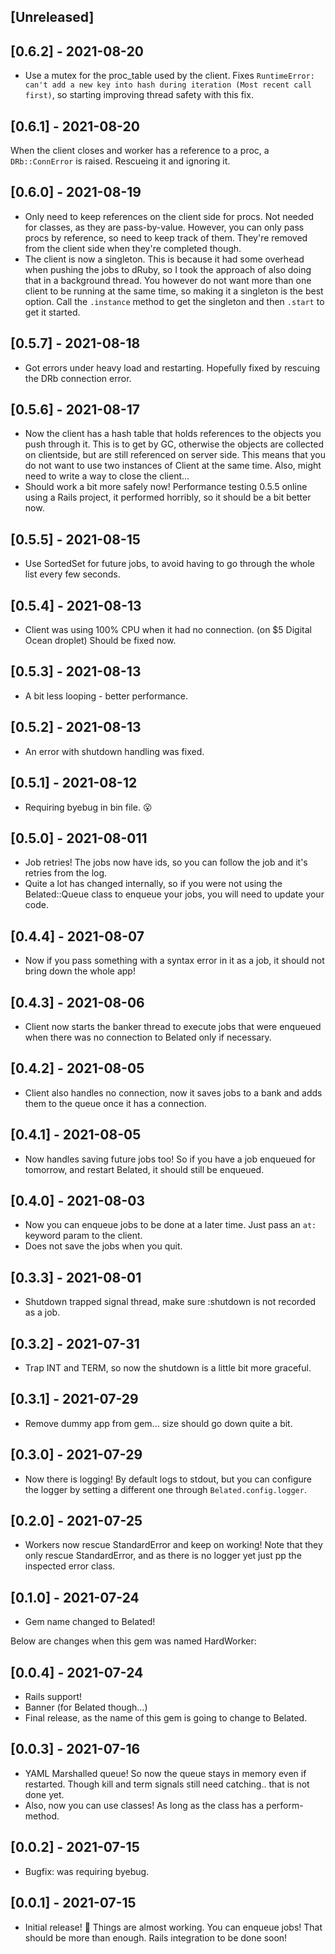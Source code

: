 ## [Unreleased]

## [0.6.2] - 2021-08-20

- Use a mutex for the proc_table used by the client. Fixes
`RuntimeError: can't add a new key into hash during iteration (Most recent call first)`, so starting improving thread safety with this fix. 

## [0.6.1] - 2021-08-20

When the client closes and worker has a reference to a proc, a `DRb::ConnError` is raised. Rescueing it and ignoring it.
## [0.6.0] - 2021-08-19

- Only need to keep references on the client side for procs. Not needed for classes, as they are pass-by-value. However, you can only pass procs by reference, so need to keep track of them. They're removed from the client side when they're completed though. 
- The client is now a singleton. This is because it had some overhead when pushing the jobs to dRuby, so I took the approach of also doing that in a background thread. You however do not want more than one client to be running at the same time, so making it a singleton is the best option. Call the `.instance` method to get the singleton and then `.start` to get it started. 

## [0.5.7] - 2021-08-18

- Got errors under heavy load and restarting. Hopefully fixed by rescuing the DRb connection error.
## [0.5.6] - 2021-08-17

- Now the client has a hash table that holds references to the objects you push through it. This is to get by GC, otherwise the objects are collected on clientside, but are still referenced on server side. This means that you do not want to use two instances of Client at the same time. Also, might need to write a way to close the client...
- Should work a bit more safely now! Performance testing 0.5.5 online using a Rails project, it performed horribly, so it should be a bit better now. 
## [0.5.5] - 2021-08-15

- Use SortedSet for future jobs, to avoid having to go through the whole list every few seconds. 


## [0.5.4] - 2021-08-13

- Client was using 100% CPU when it had no connection. (on $5 Digital Ocean droplet) Should be fixed now. 

## [0.5.3] - 2021-08-13

- A bit less looping - better performance.
## [0.5.2] - 2021-08-13

- An error with shutdown handling was fixed.

## [0.5.1] - 2021-08-12

- Requiring byebug in bin file. 😮

## [0.5.0] - 2021-08-011

- Job retries! The jobs now have ids, so you can follow the job and it's retries from the log. 
- Quite a lot has changed internally, so if you were not using the Belated::Queue class to enqueue your jobs, you will need to update your code.

## [0.4.4] - 2021-08-07

- Now if you pass something with a syntax error in it as a job, it should not bring down the whole app! 

## [0.4.3] - 2021-08-06

- Client now starts the banker thread to execute jobs that were enqueued when there was no connection to Belated only if necessary. 
## [0.4.2] - 2021-08-05

- Client also handles no connection, now it saves jobs to a bank and adds them to the queue once it has a connection.  
## [0.4.1] - 2021-08-05

- Now handles saving future jobs too! So if you have a job enqueued for tomorrow, and restart Belated, it should still be enqueued. 

## [0.4.0] - 2021-08-03

- Now you can enqueue jobs to be done at a later time. Just pass an `at:` keyword param to the client. 
- Does not save the jobs when you quit. 

## [0.3.3] - 2021-08-01

- Shutdown trapped signal thread, make sure :shutdown is not recorded as a job. 

## [0.3.2] - 2021-07-31

- Trap INT and TERM, so now the shutdown is a little bit more graceful. 

## [0.3.1] - 2021-07-29

- Remove dummy app from gem... size should go down quite a bit. 

## [0.3.0] - 2021-07-29

- Now there is logging! By default logs to stdout, but you can configure the logger by setting a different one through `Belated.config.logger`. 
## [0.2.0] - 2021-07-25

- Workers now rescue StandardError and keep on working! 
Note that they only rescue StandardError, and as there is no logger yet just pp the inspected error class. 

## [0.1.0] - 2021-07-24

- Gem name changed to Belated!

Below are changes when this gem was named HardWorker:

## [0.0.4] - 2021-07-24

- Rails support!
- Banner (for Belated though...)
- Final release, as the name of this gem is going to change to Belated.
## [0.0.3] - 2021-07-16

- YAML Marshalled queue! So now the queue stays in memory even if restarted. Though kill and term signals still need catching.. that is not done yet.
- Also, now you can use classes! As long as the class has a perform-method.

## [0.0.2] - 2021-07-15

- Bugfix: was requiring byebug.

## [0.0.1] - 2021-07-15

- Initial release! :tada:
  Things are almost working. You can enqueue jobs! That should be more than enough.
  Rails integration to be done soon!
